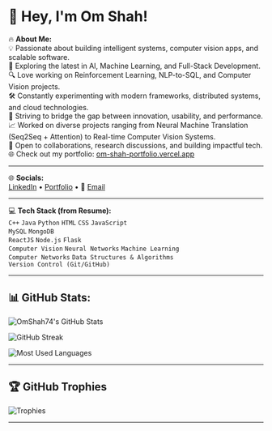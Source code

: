 # 👋 Hey, I'm Om Shah!  

🔥 **About Me:**  
💡 Passionate about building intelligent systems, computer vision apps, and scalable software.  
🚀 Exploring the latest in AI, Machine Learning, and Full-Stack Development.  
🔍 Love working on Reinforcement Learning, NLP-to-SQL, and Computer Vision projects.  
🛠️ Constantly experimenting with modern frameworks, distributed systems, and cloud technologies.  
🎯 Striving to bridge the gap between innovation, usability, and performance.  
📈 Worked on diverse projects ranging from Neural Machine Translation (Seq2Seq + Attention) to Real-time Computer Vision Systems.  
💬 Open to collaborations, research discussions, and building impactful tech.  
🌐 Check out my portfolio: [om-shah-portfolio.vercel.app](https://om-shah-portfolio.vercel.app)  

---

🌐 **Socials:**  
[LinkedIn](https://linkedin.com/in/om-shah-2277b22b9/) • [Portfolio](https://om-shah-portfolio.vercel.app) • 📧 [Email](mailto:omshah.tech@gmail.com)  

---

💻 **Tech Stack (from Resume):**  
`C++` `Java` `Python` `HTML` `CSS` `JavaScript`  
`MySQL` `MongoDB`  
`ReactJS` `Node.js` `Flask`  
`Computer Vision` `Neural Networks` `Machine Learning`  
`Computer Networks` `Data Structures & Algorithms`  
`Version Control (Git/GitHub)`  

---

## 📊 GitHub Stats:

![OmShah74's GitHub Stats](https://github-readme-stats.vercel.app/api?username=OmShah74&show_icons=true&theme=tokyonight)  

![GitHub Streak](https://streak-stats.demolab.com?user=OmShah74&theme=tokyonight&hide_border=false)  

![Most Used Languages](https://github-readme-stats.vercel.app/api/top-langs/?username=OmShah74&layout=compact&theme=tokyonight)  

---

## 🏆 GitHub Trophies  

![Trophies](https://github-profile-trophy.vercel.app/?username=OmShah74&theme=tokyonight&no-frame=false&no-bg=true&margin-w=4)  

---
